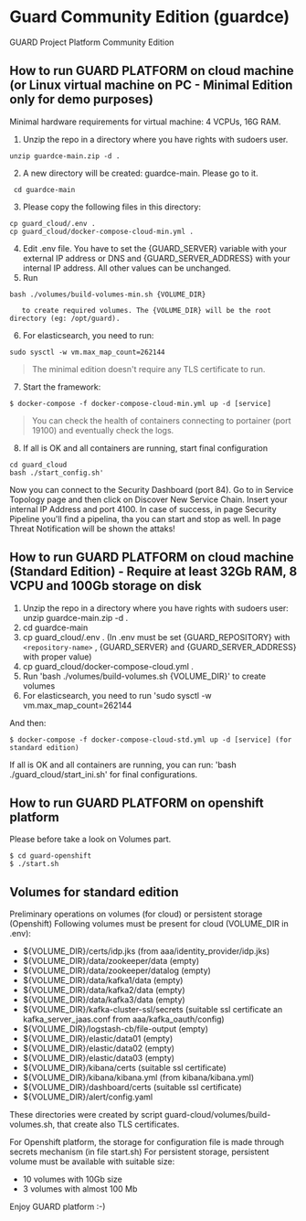 # Guard Community Edition (guardce)
GUARD Project Platform Community Edition 


## How to run GUARD PLATFORM on cloud machine (or Linux virtual machine on PC - Minimal Edition only for demo purposes)

Minimal hardware requirements for virtual machine: 4 VCPUs, 16G RAM.

1) Unzip the repo in a directory where you have rights with sudoers user.
```console 
unzip guardce-main.zip -d .
```
2) A new directory will be created: guardce-main. Please go to it.
```console
 cd guardce-main
```
3) Please copy the following files in this directory:
```console
cp guard_cloud/.env .
cp guard_cloud/docker-compose-cloud-min.yml .
```
4) Edit .env file. You have to set the {GUARD_SERVER} variable with your external IP address or DNS and {GUARD_SERVER_ADDRESS} with your internal IP address. All other values can be unchanged.
5) Run 
```console
bash ./volumes/build-volumes-min.sh {VOLUME_DIR}
```
       to create required volumes. The {VOLUME_DIR} will be the root directory (eg: /opt/guard).
6) For elasticsearch, you need to run:
```console
sudo sysctl -w vm.max_map_count=262144
```
>The minimal edition doesn't require any TLS certificate to run. 
7) Start the framework:
```console
$ docker-compose -f docker-compose-cloud-min.yml up -d [service]
```
> You can check the health of containers connecting to portainer (port 19100) and eventually check the logs.
8) If all is OK and all containers are running, start final configuration
```console
cd guard_cloud
bash ./start_config.sh'
```
Now you can connect to the Security Dashboard (port 84). Go to in Service Topology page and then click on Discover New Service Chain. Insert your internal IP Address and port 4100. In case of success, in page Security Pipeline you'll find a pipelina, tha you can start and stop as well.
In page Threat Notification will be shown the attaks! 



## How to run GUARD PLATFORM on cloud machine (Standard Edition) - Require at least 32Gb RAM, 8 VCPU and 100Gb storage on disk

1) Unzip the repo in a directory where you have rights with sudoers user:  unzip guardce-main.zip -d .
2) cd guardce-main
3) cp guard_cloud/.env . (In .env must be set {GUARD_REPOSITORY} with `<repository-name>` , {GUARD_SERVER} and {GUARD_SERVER_ADDRESS} with proper value)
5) cp guard_cloud/docker-compose-cloud.yml . 
6) Run 'bash ./volumes/build-volumes.sh {VOLUME_DIR}' to create volumes
7) For elasticsearch, you need to run 'sudo sysctl -w vm.max_map_count=262144

And then:
```console
$ docker-compose -f docker-compose-cloud-std.yml up -d [service] (for standard edition)

```
If all is OK and all containers are running, you can run: 'bash ./guard_cloud/start_ini.sh' for final configurations.


## How to run GUARD PLATFORM on openshift platform

Please before take a look on Volumes part.

```console
$ cd guard-openshift
$ ./start.sh
```


## Volumes for standard edition

Preliminary operations on volumes (for cloud) or persistent storage (Openshift)
Following volumes must be present for cloud (VOLUME_DIR in .env):
- ${VOLUME_DIR}/certs/idp.jks (from aaa/identity_provider/idp.jks)
- ${VOLUME_DIR}/data/zookeeper/data (empty)
- ${VOLUME_DIR}/data/zookeeper/datalog (empty)
- ${VOLUME_DIR}/data/kafka1/data (empty)
- ${VOLUME_DIR}/data/kafka2/data (empty)
- ${VOLUME_DIR}/data/kafka3/data (empty)
- ${VOLUME_DIR}/kafka-cluster-ssl/secrets (suitable ssl certificate an kafka_server_jaas.conf from aaa/kafka_oauth/config)
- ${VOLUME_DIR}/logstash-cb/file-output (empty)
- ${VOLUME_DIR}/elastic/data01 (empty)
- ${VOLUME_DIR}/elastic/data02 (empty)
- ${VOLUME_DIR}/elastic/data03 (empty)
- ${VOLUME_DIR}/kibana/certs (suitable ssl certificate)
- ${VOLUME_DIR}/kibana/kibana.yml (from kibana/kibana.yml)
- ${VOLUME_DIR}/dashboard/certs (suitable ssl certificate)
- ${VOLUME_DIR}/alert/config.yaml

These directories were created by script guard-cloud/volumes/build-volumes.sh, that create also TLS certificates.

For Openshift platform, the storage for configuration file is made through secrets mechanism (in file start.sh)
For persistent storage, persistent volume must be available with suitable size:
- 10 volumes with 10Gb size
- 3 volumes with almost 100 Mb



Enjoy GUARD platform :-)
